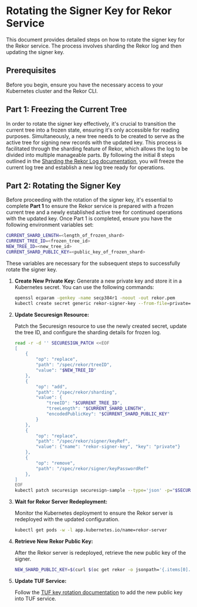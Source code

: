 # Rotating the Signer Key for Rekor Service

This document provides detailed steps on how to rotate the signer key for the Rekor service. The process involves
sharding the Rekor log and then updating the signer key.

## Prerequisites

Before you begin, ensure you have the necessary access to your Kubernetes cluster and the Rekor CLI.

## Part 1: Freezing the Current Tree

In order to rotate the signer key effectively, it's crucial to transition the current tree into a frozen state, ensuring
it's only accessible for reading purposes. Simultaneously, a new tree needs to be created to serve as the active tree
for signing new records with the updated key. This process is facilitated through the sharding feature of Rekor, which
allows the log to be divided into multiple manageable parts. By following the initial 8 steps outlined in the
[Sharding the Rekor Log documentation](rekor-sharding.md), you will freeze the current log tree and establish a new log
tree ready for operations.

## Part 2: Rotating the Signer Key

Before proceeding with the rotation of the signer key, it's essential to complete **Part 1** to ensure the Rekor service
is prepared with a frozen current tree and a newly established active tree for continued operations with the updated
key. Once Part 1 is completed, ensure you have the following environment variables set:

```bash
CURRENT_SHARD_LENGTH=<length_of_frozen_shard>
CURRENT_TREE_ID=<frozen_tree_id>
NEW_TREE_ID=<new_tree_id>
CURRENT_SHARD_PUBLIC_KEY=<public_key_of_frozen_shard>
```

These variables are necessary for the subsequent steps to successfully rotate the signer key.

1. **Create New Private Key:** 
   Generate a new private key and store it in a Kubernetes secret. You can use the following commands:

   ```bash
   openssl ecparam -genkey -name secp384r1 -noout -out rekor.pem
   kubectl create secret generic rekor-signer-key --from-file=private=rekor.pem
   ```

1. **Update Securesign Resource:**

   Patch the Securesign resource to use the newly created secret, update the tree ID, and configure the sharding details for frozen log.

   ```bash
   read -r -d '' SECURESIGN_PATCH <<EOF
   [
       {
           "op": "replace",
           "path": "/spec/rekor/treeID",
           "value": "$NEW_TREE_ID"
       },
       {
           "op": "add",
           "path": "/spec/rekor/sharding",
           "value": {
               "treeID": "$CURRENT_TREE_ID",
               "treeLength": "$CURRENT_SHARD_LENGTH",
               "encodedPublicKey": "$CURRENT_SHARD_PUBLIC_KEY"
           }
       },
       {
           "op": "replace",
           "path": "/spec/rekor/signer/keyRef",
           "value": {"name": "rekor-signer-key", "key": "private"}
       },
       {
           "op": "remove",
           "path": "/spec/rekor/signer/keyPasswordRef"
       },
   ]
   EOF
   kubectl patch securesign securesign-sample --type='json' -p="$SECURESIGN_PATCH"
   ```

3. **Wait for Rekor Server Redeployment:**

   Monitor the Kubernetes deployment to ensure the Rekor server is redeployed with the updated configuration.

   ```bash
   kubectl get pods -w -l app.kubernetes.io/name=rekor-server
   ```

4. **Retrieve New Rekor Public Key:**

   After the Rekor server is redeployed, retrieve the new public key of the signer.

   ```bash
   NEW_SHARD_PUBLIC_KEY=$(curl $(oc get rekor -o jsonpath='{.items[0].status.url}')/api/v1/log/publicKey | base64)
   ```

5. **Update TUF Service:**

   Follow the [TUF key rotation documentation](TODO) to add the new public key into TUF service.
